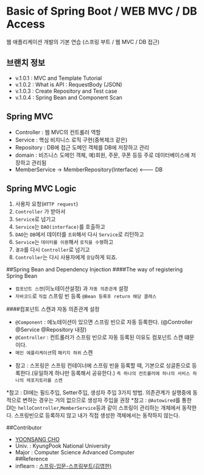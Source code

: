 # Basic of Spring Boot / WEB MVC / DB Access
웹 애플리케이션 개발의 기본 연습 (스프링 부트 / 웹 MVC / DB 접근)
## 브랜치 정보
- v.1.0.1 : MVC and Template Tutorial
- v.1.0.2 : What is API : RequestBody (JSON)
- v.1.0.3 : Create Repository and Test case
- v.1.0.4 : Spring Bean and Component Scan

## Spring MVC
- Controller : 웹 MVC의 컨트롤러 역할
- Service : 핵심 비지니스 로직 구현(중복체크 같은)
- Repository : DB에 접근 도메인 객체를 DB에 저장하고 관리
- domain : 비즈니스 도메인 객체, 예)회원, 주문, 쿠폰 등등 주로 데이터베이스에 저장하고 관리됨
- MemberService -> MemberRepository(Interface) <--- DB
            
## Spring MVC Logic
1. 사용자 요청(`HTTP request`)
2. `Controller` 가 받아서 
3. `Service`로 넘기고
4. `Service`는 `DAO(interface)`를 호출하고
5. `DAO`는 `DB`에서 데이터를 `조회`해서 다시 `Service`로 리턴하고
6. `Service`는 `데이터를 이용`해서 `로직을 수행`하고
7. `결과`를 다시 `Controller`로 넘기고
8. `Controller`는 다시 사용자에게 `응답`하게 되죠.

##Spring Bean and Dependency Injection
####The way of registering Spring Bean
- `컴포넌트 스캔`(이노테이션설정) 과 `자동 의존관계` 설정
- `자바코드`로 `직접` 스프링 빈 등록 `@Bean 등록후 return 해당 클래스`

####컴포넌트 스캔과 자동 의존관계 설정
- `@Component` : 에노테이션이 있으면 스프링 빈으로 자동 등록한다. (@Controller @Service @Repository 내장)
- `@Controller` : 컨트롤러가 스프링 빈으로 자동 등록된 이유도 컴포넌트 스캔 떄문이다. 
- `메인 에플리케이션`의 `패키지 하위` 스캔
* 참고 : 스프링은 스프링 컨테이너에 스프링 빈을 등록할 때, 기본으로 싱글톤으로 등록한다.(유일하게 하나만 등록해서 공유한다.)
 `즉 하나의 컨트롤러에 하나의 서비스 하나의 레포지토리를 스캔`
 
 *참고 : DI에는 필드주입, Setter주입, 생성자 주입 3가지 방법. 의존관계가 실행중에 동적으로 변하는 경우는 거의 없으므로 생성자 주입을 권장
 *참고 : `@Autowired`를 통한 DI는 `helloController`,`MemberService`등과 같이 스프링이 관리하는 개체에서 동작한다. 스프링빈으로 등록하지 않고 내가 직접 생성한 객체에서는 동작하지 않는다.
 
##Contributor
- [YOONSANG CHO](https://github.com/Maitan21)     
- Univ. : KyungPook National University 
- Major : Computer Science Advanced Computer      
##Reference
- inflearn : [스프링-입문-스프링부트(김영한)](https://www.inflearn.com/course/%EC%8A%A4%ED%94%84%EB%A7%81-%EC%9E%85%EB%AC%B8-%EC%8A%A4%ED%94%84%EB%A7%81%EB%B6%80%ED%8A%B8/dashboard)
